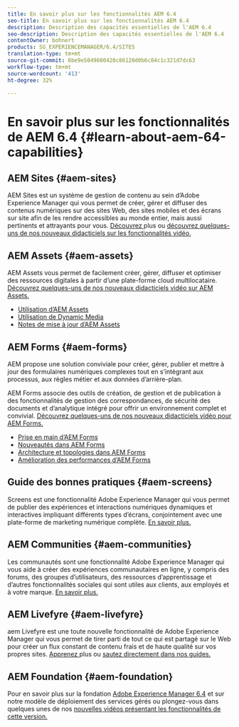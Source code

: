 ```yaml
---
title: En savoir plus sur les fonctionnalités AEM 6.4
seo-title: En savoir plus sur les fonctionnalités AEM 6.4
description: Description des capacités essentielles de l'AEM 6.4
seo-description: Description des capacités essentielles de l'AEM 6.4
contentOwner: bohnert
products: SG_EXPERIENCEMANAGER/6.4/SITES
translation-type: tm+mt
source-git-commit: 6be9e5049600420c86120d0b6c84c1c321d7dc63
workflow-type: tm+mt
source-wordcount: '413'
ht-degree: 32%

---
```



# En savoir plus sur les fonctionnalités de AEM 6.4 {#learn-about-aem-64-capabilities}

## AEM Sites {#aem-sites}

AEM Sites est un système de gestion de contenu au sein d’Adobe Experience Manager qui vous permet de créer, gérer et diffuser des contenus numériques sur des sites Web, des sites mobiles et des écrans sur site afin de les rendre accessibles au monde entier, mais aussi pertinents et attrayants pour vous. [Découvrez ](http://www.adobe.com/marketing-cloud/enterprise-content-management/web-cms.html) plus ou  [découvrez quelques-uns de nos nouveaux didacticiels sur les fonctionnalités vidéo.](https://helpx.adobe.com/experience-manager/kt/sites/index/aem-6-4-sites.html)

## AEM Assets {#aem-assets}

AEM Assets vous permet de facilement créer, gérer, diffuser et optimiser des ressources digitales à partir d’une plate-forme cloud multilocataire. [Découvrez quelques-uns de nos nouveaux didacticiels vidéo sur AEM Assets.](https://helpx.adobe.com/experience-manager/kt/assets/index/aem-6-4-assets.html)

* [Utilisation d’AEM Assets](/help/assets/managing-assets-touch-ui.md)
* [Utilisation de Dynamic Media](/help/assets/dynamic-media.md)
* [Notes de mise à jour d’AEM Assets](/help/release-notes/assets.md)

## AEM Forms {#aem-forms}

AEM propose une solution conviviale pour créer, gérer, publier et mettre à jour des formulaires numériques complexes tout en s’intégrant aux processus, aux règles métier et aux données d’arrière-plan.

AEM Forms associe des outils de création, de gestion et de publication à des fonctionnalités de gestion des correspondances, de sécurité des documents et d’analytique intégré pour offrir un environnement complet et convivial. [Découvrez quelques-uns de nos nouveaux didacticiels vidéo pour AEM Forms.](https://helpx.adobe.com/experience-manager/kt/forms/index/aem-6-4-forms.html)

* [Prise en main d’AEM Forms](/help/forms/using/introduction-aem-forms.md)
* [Nouveautés dans AEM Forms](/help/forms/using/whats-new.md) 
* [Architecture et topologies dans AEM Forms](/help/forms/using/aem-forms-architecture-deployment.md) 
* [Amélioration des performances d’AEM Forms](/help/forms/using/performance-tuning-aem-forms.md) 

## Guide des bonnes pratiques {#aem-screens}

Screens est une fonctionnalité Adobe Experience Manager qui vous permet de publier des expériences et interactions numériques dynamiques et interactives impliquant différents types d’écrans, conjointement avec une plate-forme de marketing numérique complète.  [En savoir plus.](https://docs.adobe.com/content/help/fr-FR/experience-manager-screens/user-guide/aem-screens-introduction.html)

## AEM Communities {#aem-communities}

Les communautés sont une fonctionnalité Adobe Experience Manager qui vous aide à créer des expériences communautaires en ligne, y compris des forums, des groupes d’utilisateurs, des ressources d’apprentissage et d’autres fonctionnalités sociales qui sont utiles aux clients, aux employés et à votre marque. [En savoir plus.](http://www.adobe.com/marketing-cloud/enterprise-content-management/social-community-cms.html)

## AEM Livefyre {#aem-livefyre}

aem Livefyre est une toute nouvelle fonctionnalité de Adobe Experience Manager qui vous permet de tirer parti de tout ce qui est partagé sur le Web pour créer un flux constant de contenu frais et de haute qualité sur vos propres sites. [Apprenez ](http://www.adobe.com/marketing-cloud/enterprise-content-management/ugc-content-platform.html) plus ou  [sautez directement dans nos guides.](https://answers.livefyre.com/product/livefyre-for-adobe-experience-manager-aem/)

## AEM Foundation {#aem-foundation}

Pour en savoir plus sur la fondation [Adobe Experience Manager 6.4](/help/sites-deploying/home.md) et sur notre modèle de déploiement des services gérés ou plongez-vous dans quelques unes de nos [nouvelles vidéos présentant les fonctionnalités de cette version.](https://helpx.adobe.com/experience-manager/kt/sites/index/aem-6-4-sites.html)
